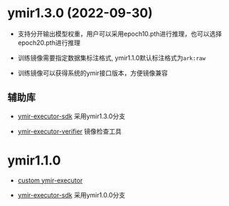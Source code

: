 # ymir1.3.0 (2022-09-30)

- 支持分开输出模型权重，用户可以采用epoch10.pth进行推理，也可以选择epoch20.pth进行推理

- 训练镜像需要指定数据集标注格式, ymir1.1.0默认标注格式为`ark:raw`

- 训练镜像可以获得系统的ymir接口版本，方便镜像兼容

## 辅助库

- [ymir-executor-sdk](https://github.com/modelai/ymir-executor-sdk) 采用ymir1.3.0分支

- [ymir-executor-verifier](https://github.com/modelai/ymir-executor-verifier) 镜像检查工具

# ymir1.1.0

- [custom ymir-executor](https://github.com/IndustryEssentials/ymir/blob/dev/dev_docs/ymir-dataset-zh-CN.md)

- [ymir-executor-sdk](https://github.com/modelai/ymir-executor-sdk) 采用ymir1.0.0分支
